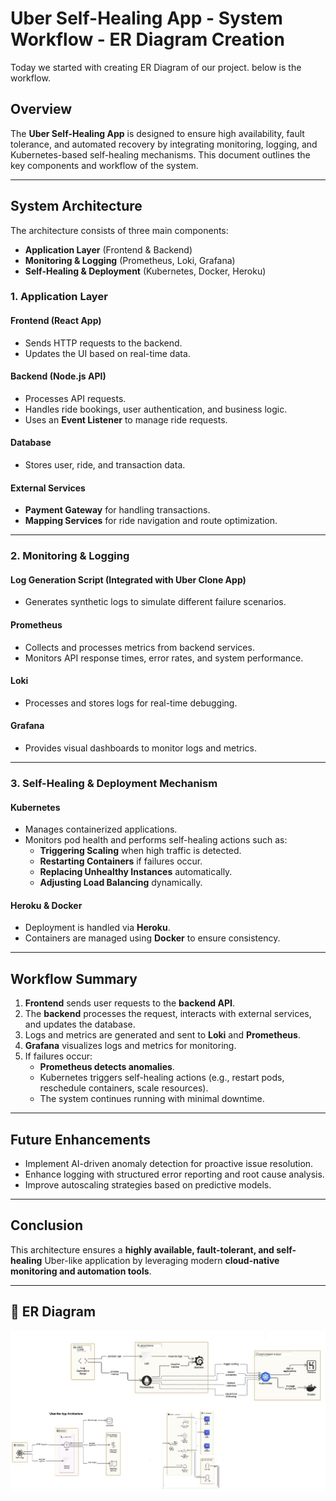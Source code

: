 # Uber Self-Healing App - System Workflow - ER Diagram Creation
Today we started with creating ER Diagram of our project. below is the workflow.
## Overview
The **Uber Self-Healing App** is designed to ensure high availability, fault tolerance, and automated recovery by integrating monitoring, logging, and Kubernetes-based self-healing mechanisms. This document outlines the key components and workflow of the system.

---

## System Architecture
The architecture consists of three main components:
- **Application Layer** (Frontend & Backend)
- **Monitoring & Logging** (Prometheus, Loki, Grafana)
- **Self-Healing & Deployment** (Kubernetes, Docker, Heroku)

### **1. Application Layer**
#### Frontend (React App)
- Sends HTTP requests to the backend.
- Updates the UI based on real-time data.

#### Backend (Node.js API)
- Processes API requests.
- Handles ride bookings, user authentication, and business logic.
- Uses an **Event Listener** to manage ride requests.

#### Database
- Stores user, ride, and transaction data.

#### External Services
- **Payment Gateway** for handling transactions.
- **Mapping Services** for ride navigation and route optimization.

---

### **2. Monitoring & Logging**
#### Log Generation Script (Integrated with Uber Clone App)
- Generates synthetic logs to simulate different failure scenarios.

#### Prometheus
- Collects and processes metrics from backend services.
- Monitors API response times, error rates, and system performance.

#### Loki
- Processes and stores logs for real-time debugging.

#### Grafana
- Provides visual dashboards to monitor logs and metrics.
  
---

### **3. Self-Healing & Deployment Mechanism**
#### Kubernetes
- Manages containerized applications.
- Monitors pod health and performs self-healing actions such as:
  - **Triggering Scaling** when high traffic is detected.
  - **Restarting Containers** if failures occur.
  - **Replacing Unhealthy Instances** automatically.
  - **Adjusting Load Balancing** dynamically.

#### Heroku & Docker
- Deployment is handled via **Heroku**.
- Containers are managed using **Docker** to ensure consistency.

---

## Workflow Summary
1. **Frontend** sends user requests to the **backend API**.
2. The **backend** processes the request, interacts with external services, and updates the database.
3. Logs and metrics are generated and sent to **Loki** and **Prometheus**.
4. **Grafana** visualizes logs and metrics for monitoring.
5. If failures occur:
   - **Prometheus detects anomalies**.
   - Kubernetes triggers self-healing actions (e.g., restart pods, reschedule containers, scale resources).
   - The system continues running with minimal downtime.

---

## Future Enhancements
- Implement AI-driven anomaly detection for proactive issue resolution.
- Enhance logging with structured error reporting and root cause analysis.
- Improve autoscaling strategies based on predictive models.

---

## Conclusion
This architecture ensures a **highly available, fault-tolerant, and self-healing** Uber-like application by leveraging modern **cloud-native monitoring and automation tools**.

---

## 📜 ER Diagram
![Diagram](https://github.com/YashSri17/mthree-training-notes/blob/main/Week%207%20/Day%2032/ER%20Diagram.jpeg)
